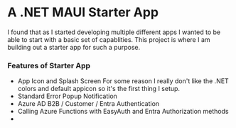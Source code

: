# A .NET MAUI Starter App

I found that as I started developing multiple different apps I wanted to be able to start with a basic set of capablities.  This project is where I am building out a starter app for such a purpose.

### Features of Starter App
* App Icon and Splash Screen
    For some reason I really don't like the .NET colors and default appicon so it's the first thing I setup.
* Standard Error Popup Notification 
* Azure AD B2B / Customer / Entra Authentication
* Calling Azure Functions with EasyAuth and Entra Authorization methods
* 
